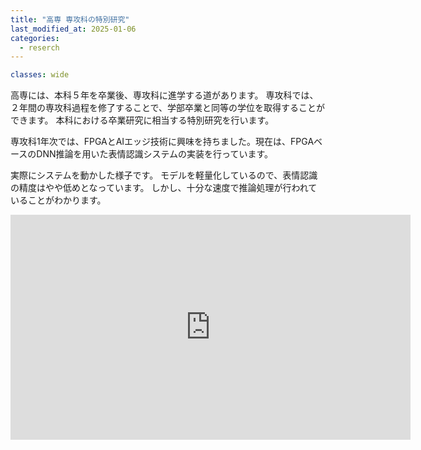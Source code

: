 ```yaml
---
title: "高専 専攻科の特別研究"
last_modified_at: 2025-01-06
categories:
  - reserch
---
```


```yaml
classes: wide
```

高専には、本科５年を卒業後、専攻科に進学する道があります。
専攻科では、２年間の専攻科過程を修了することで、学部卒業と同等の学位を取得することができます。
本科における卒業研究に相当する特別研究を行います。

専攻科1年次では、FPGAとAIエッジ技術に興味を持ちました。現在は、FPGAベースのDNN推論を用いた表情認識システムの実装を行っています。


実際にシステムを動かした様子です。
モデルを軽量化しているので、表情認識の精度はやや低めとなっています。
しかし、十分な速度で推論処理が行われていることがわかります。

<iframe width="640" height="360" src="https://youtu.be/ar0x4eezzM0?si=oibDZPusDSAOhThP" frameborder="0" allowfullscreen></iframe>